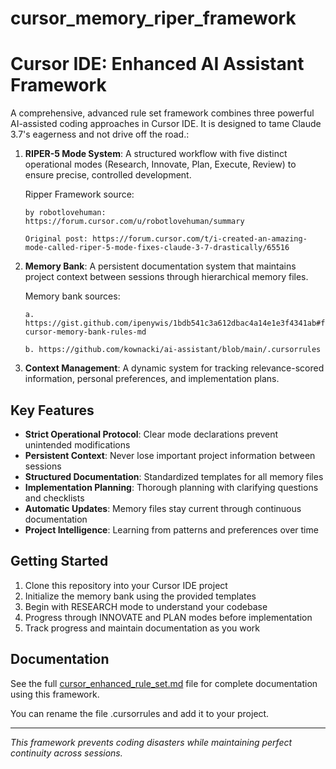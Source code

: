 # cursor_memory_riper_framework

# Cursor IDE: Enhanced AI Assistant Framework

A comprehensive, advanced rule set framework combines three powerful AI-assisted coding approaches in Cursor IDE. It is designed to tame Claude 3.7's eagerness and not drive off the road.:

1. **RIPER-5 Mode System**: A structured workflow with five distinct operational modes (Research, Innovate, Plan, Execute, Review) to ensure precise, controlled development.

      Ripper Framework source:

       by robotlovehuman: https://forum.cursor.com/u/robotlovehuman/summary

       Original post: https://forum.cursor.com/t/i-created-an-amazing-mode-called-riper-5-mode-fixes-claude-3-7-drastically/65516

3. **Memory Bank**: A persistent documentation system that maintains project context between sessions through hierarchical memory files.

   Memory bank sources: 

       a. https://gist.github.com/ipenywis/1bdb541c3a612dbac4a14e1e3f4341ab#file-cursor-memory-bank-rules-md

       b. https://github.com/kownacki/ai-assistant/blob/main/.cursorrules
   
4. **Context Management**: A dynamic system for tracking relevance-scored information, personal preferences, and implementation plans.

## Key Features

- **Strict Operational Protocol**: Clear mode declarations prevent unintended modifications
- **Persistent Context**: Never lose important project information between sessions
- **Structured Documentation**: Standardized templates for all memory files
- **Implementation Planning**: Thorough planning with clarifying questions and checklists
- **Automatic Updates**: Memory files stay current through continuous documentation
- **Project Intelligence**: Learning from patterns and preferences over time

## Getting Started

1. Clone this repository into your Cursor IDE project
2. Initialize the memory bank using the provided templates
3. Begin with RESEARCH mode to understand your codebase
4. Progress through INNOVATE and PLAN modes before implementation
5. Track progress and maintain documentation as you work

## Documentation

See the full [cursor_enhanced_rule_set.md](./cursor_enhanced_rule_set.md) file for complete documentation using this framework.

You can rename the file .cursorrules and add it to your project.

---

*This framework prevents coding disasters while maintaining perfect continuity across sessions.*
